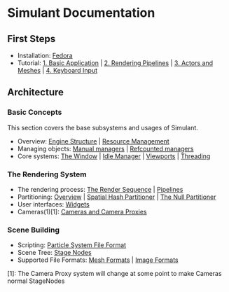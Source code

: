 # Simulant Documentation

## First Steps

 - Installation: [Fedora](install_fedora.md)
 - Tutorial: [1. Basic Application](tutorial_1.md) | [2. Rendering Pipelines](tutorial_2.md) | [3. Actors and Meshes](tutorial_3.md) | [4. Keyboard Input](tutorial_4.md)

## Architecture

### Basic Concepts

This section covers the base subsystems and usages of Simulant.

 - Overview: [Engine Structure](engine_structure.md) | [Resource Management](resource_management.md)
 - Managing objects: [Manual managers](manual_managers.md) | [Refcounted managers](refcount_managers.md)
 - Core systems: [The Window](window.md) | [Idle Manager](idle.md) | [Viewports](viewport.md) | [Threading](threading.md)

### The Rendering System

 - The rendering process: [The Render Sequence](render_sequence.md) | [Pipelines](pipeline.md)
 - Partitioning: [Overview](partitioners.md) | [Spatial Hash Partitioner](spatial_hashing.md) | [The Null Partitioner](null_partitioner.md)
 - User interfaces: [Widgets](widgets.md)
 - Cameras(1)[1]: [Cameras and Camera Proxies](cameras.md)

### Scene Building

 - Scripting: [Particle System File Format](particle_system_format.md)
 - Scene Tree: [Stage Nodes](stage_nodes.md) 
 - Supported File Formats: [Mesh Formats](mesh_formats.md) | [Image Formats](image_formats.md)

[1]: The Camera Proxy system will change at some point to make Cameras normal StageNodes
